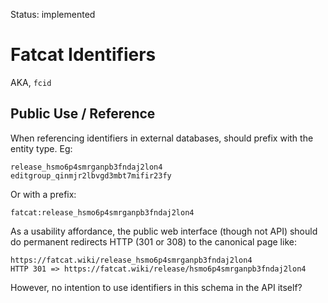 
Status: implemented

Fatcat Identifiers
=======================

AKA, `fcid`

## Public Use / Reference

When referencing identifiers in external databases, should prefix with the
entity type. Eg:

    release_hsmo6p4smrganpb3fndaj2lon4
    editgroup_qinmjr2lbvgd3mbt7mifir23fy

Or with a prefix:

    fatcat:release_hsmo6p4smrganpb3fndaj2lon4

As a usability affordance, the public web interface (though not API) should do
permanent redirects HTTP (301 or 308) to the canonical page like:

    https://fatcat.wiki/release_hsmo6p4smrganpb3fndaj2lon4
    HTTP 301 => https://fatcat.wiki/release/hsmo6p4smrganpb3fndaj2lon4

However, no intention to use identifiers in this schema in the API itself?
